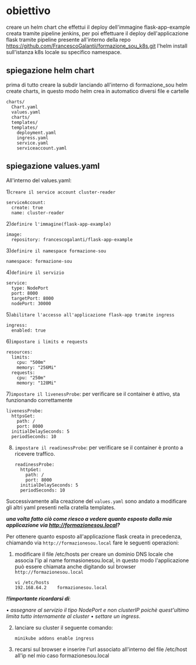 # obiettivo
creare un helm chart che effettui il deploy dell'immagine flask-app-example creata tramite pipeline jenkins, per poi effettuare il deploy dell'applicazione flask tramite pipeline presente all'interno della repo https://github.com/FrancescoGalantii/formazione_sou_k8s.git
l'helm install sull'istanza k8s locale su specifico namespace.
## spiegazione helm chart
prima di tutto creare la subdir lanciando all'interno di formazione_sou helm create charts, in questo modo helm crea in automatico
diversi file e cartelle

    charts/
      Chart.yaml
      values.yaml
      charts/
      templates/
      templates/
        deployment.yaml
        ingress.yaml
        service.yaml
        serviceaccount.yaml

## spiegazione values.yaml
All'interno del values.yaml:

1)`creare il service account cluster-reader`

    serviceAccount:
      create: true
      name: cluster-reader
2)`definire l'immagine(flask-app-example)` 

    image:
      repository: francescogalanti/flask-app-example 
3)`definire il namespace formazione-sou`

    namespace: formazione-sou
4)`definire il servizio` 

    service:
      type: NodePort
      port: 8000
      targetPort: 8000
      nodePort: 30000 

5)`abilitare l'accesso all'applicazione flask-app tramite ingress`

    ingress:
      enabled: true

6)`impostare i limits e requests`

    resources:
      limits:                             
        cpu: "500m"                        
        memory: "256Mi"                    
      requests:                            
        cpu: "250m"                
        memory: "128Mi" 
7)`impostare il livenessProbe`: per verificare se il container è attivo, sta funzionando correttamente

    livenessProbe:
      httpsGet:
        path: /
        port: 8000
      initialDelaySeconds: 5
      periodSeconds: 10
8) `impostare il readinessProbe`: per verificare se il container è pronto a ricevere traffico.

       readinessProbe:
         httpGet:
           path: /
           port: 8000
         initialDelaySeconds: 5
         periodSeconds: 10
Successivamente alla creazione del `values.yaml` sono andato a modificare gli altri yaml presenti nella cratella templates.

***una volta fatto ciò come riesco a vedere quanto esposto dalla mia applicazione via http://formazionesou.local?***

Per ottenere quanto esposto all'applicazione flask creata in precedenza, chiamando via `http://formazionesou.local`  fare le seguenti operazioni:

1. modificare il file /etc/hosts per creare un dominio DNS locale che associa l'ip al name formasionesou.local, in questo modo l'applicazione può essere chiamata anche digitando sul browser `http://formazionesou.local`

       vi /etc/hosts
       192.168.64.2    formazionesou.local


***!!importante ricordarsi di***:

• *assegnare al servizio il tipo NodePort e non clusterIP poichè quest'ultimo limita tutto internamente al cluster*
• *settare un ingress*.

2. lanciare su cluster il seguente comando:

       minikube addons enable ingress
3. recarsi sul browser e inserire l'url associato all'interno del file /etc/host all'ip nel mio caso formazionesou.local




